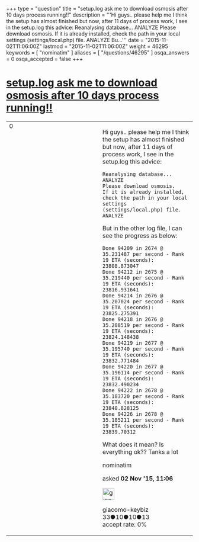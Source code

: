 +++
type = "question"
title = "setup.log ask me to download osmosis after 10 days process running!!"
description = '''Hi guys.. please help me I think the setup has almost finished but now, after 11 days of process work, I see in the setup.log this advice: Reanalysing database... ANALYZE Please download osmosis. If it is already installed, check the path in your local settings (settings/local.php) file. ANALYZE  Bu...'''
date = "2015-11-02T11:06:00Z"
lastmod = "2015-11-02T11:06:00Z"
weight = 46295
keywords = [ "nominatim" ]
aliases = [ "/questions/46295" ]
osqa_answers = 0
osqa_accepted = false
+++

<div class="headNormal">

# [setup.log ask me to download osmosis after 10 days process running!!](/questions/46295/setuplog-ask-me-to-download-osmosis-after-10-days-process-running)

</div>

<div id="main-body">

<div id="askform">

<table id="question-table" style="width:100%;">
<colgroup>
<col style="width: 50%" />
<col style="width: 50%" />
</colgroup>
<tbody>
<tr>
<td style="width: 30px; vertical-align: top"><div class="vote-buttons">
<span id="post-46295-upvote" class="ajax-command post-vote up" rel="nofollow" title="I like this post (click again to cancel)"> </span>
<div id="post-46295-score" class="post-score" title="current number of votes">
0
</div>
<span id="post-46295-downvote" class="ajax-command post-vote down" rel="nofollow" title="I dont like this post (click again to cancel)"> </span> <span id="favorite-mark" class="ajax-command favorite-mark" rel="nofollow" title="mark/unmark this question as favorite (click again to cancel)"> </span>
<div id="favorite-count" class="favorite-count">
&#10;</div>
</div></td>
<td><div id="item-right">
<div class="question-body">
<p>Hi guys.. please help me I think the setup has almost finished but now, after 11 days of process work, I see in the setup.log this advice:</p>
<pre><code>Reanalysing database...
ANALYZE
Please download osmosis.
If it is already installed, check the path in your local settings (settings/local.php) file.
ANALYZE</code></pre>
<p>But in the other log file, I can see the progress as below:</p>
<pre><code>Done 94209 in 2674 @ 35.231487 per second - Rank 19 ETA (seconds): 23808.873047
Done 94212 in 2675 @ 35.219440 per second - Rank 19 ETA (seconds): 23816.931641
Done 94214 in 2676 @ 35.207024 per second - Rank 19 ETA (seconds): 23825.275391
Done 94218 in 2676 @ 35.208519 per second - Rank 19 ETA (seconds): 23824.148438
Done 94219 in 2677 @ 35.195740 per second - Rank 19 ETA (seconds): 23832.771484
Done 94220 in 2677 @ 35.196114 per second - Rank 19 ETA (seconds): 23832.490234
Done 94222 in 2678 @ 35.183720 per second - Rank 19 ETA (seconds): 23840.828125
Done 94226 in 2678 @ 35.185211 per second - Rank 19 ETA (seconds): 23839.70312</code></pre>
<p>What does it mean? Is everything ok?? Tanks a lot</p>
</div>
<div id="question-tags" class="tags-container tags">
<span class="post-tag tag-link-nominatim" rel="tag" title="see questions tagged &#39;nominatim&#39;">nominatim</span>
</div>
<div id="question-controls" class="post-controls">
&#10;</div>
<div class="post-update-info-container">
<div class="post-update-info post-update-info-user">
<p>asked <strong>02 Nov '15, 11:06</strong></p>
<img src="https://secure.gravatar.com/avatar/e6e1580c3bf447dab7c4a377186b60dc?s=32&amp;d=identicon&amp;r=g" class="gravatar" width="32" height="32" alt="giacomo-keybiz&#39;s gravatar image" />
<p><span>giacomo-keybiz</span><br />
<span class="score" title="33 reputation points">33</span><span title="10 badges"><span class="badge1">●</span><span class="badgecount">10</span></span><span title="10 badges"><span class="silver">●</span><span class="badgecount">10</span></span><span title="13 badges"><span class="bronze">●</span><span class="badgecount">13</span></span><br />
<span class="accept_rate" title="Rate of the user&#39;s accepted answers">accept rate:</span> <span title="giacomo-keybiz has no accepted answers">0%</span></p>
</div>
</div>
<div id="comments-container-46295" class="comments-container">
&#10;</div>
<div id="comment-tools-46295" class="comment-tools">
&#10;</div>
<div class="clear">
&#10;</div>
<div id="comment-46295-form-container" class="comment-form-container">
&#10;</div>
<div class="clear">
&#10;</div>
</div></td>
</tr>
</tbody>
</table>

</div>

</div>

